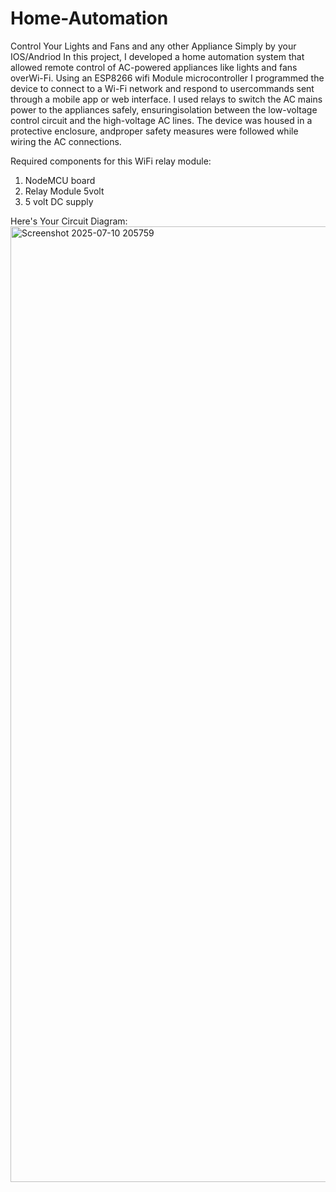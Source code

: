 # Home-Automation
Control Your Lights and Fans and any other Appliance Simply by your IOS/Andriod
In this project, I developed a home automation system that allowed remote control of AC-powered appliances like lights and fans overWi-Fi. Using an ESP8266 wifi Module microcontroller
I programmed the device to connect to a Wi-Fi network and respond to usercommands sent through a mobile app or web interface.
I used relays to switch the AC mains power to the appliances safely, ensuringisolation between the low-voltage control circuit and the high-voltage AC lines. 
The device was housed in a protective enclosure, andproper safety measures were followed while wiring the AC connections.

Required components for this WiFi relay module:
1. NodeMCU board
2. Relay Module 5volt
3. 5 volt DC supply

Here's Your Circuit Diagram:
<img width="2711" height="1529" alt="Screenshot 2025-07-10 205759" src="https://github.com/user-attachments/assets/2c70408f-9a5e-45ca-9430-d64baa9cd9ba" />
